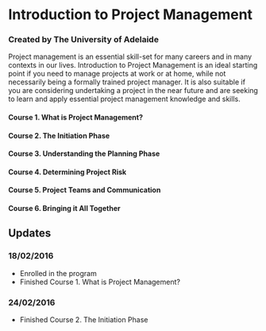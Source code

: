 # Introduction to Project Management
### Created by The University of Adelaide

Project management is an essential skill-set for many careers and in many contexts in our lives. Introduction to Project Management is an ideal starting point if you need to manage projects at work or at home, while not necessarily being a formally trained project manager. It is also suitable if you are considering undertaking a project in the near future and are seeking to learn and apply essential project management knowledge and skills.

#### Course 1. What is Project Management?
#### Course 2. The Initiation Phase
#### Course 3. Understanding the Planning Phase
#### Course 4. Determining Project Risk
#### Course 5. Project Teams and Communication
#### Course 6. Bringing it All Together

## Updates
### 18/02/2016
- Enrolled in the program
- Finished Course 1. What is Project Management?

### 24/02/2016
- Finished Course 2. The Initiation Phase
